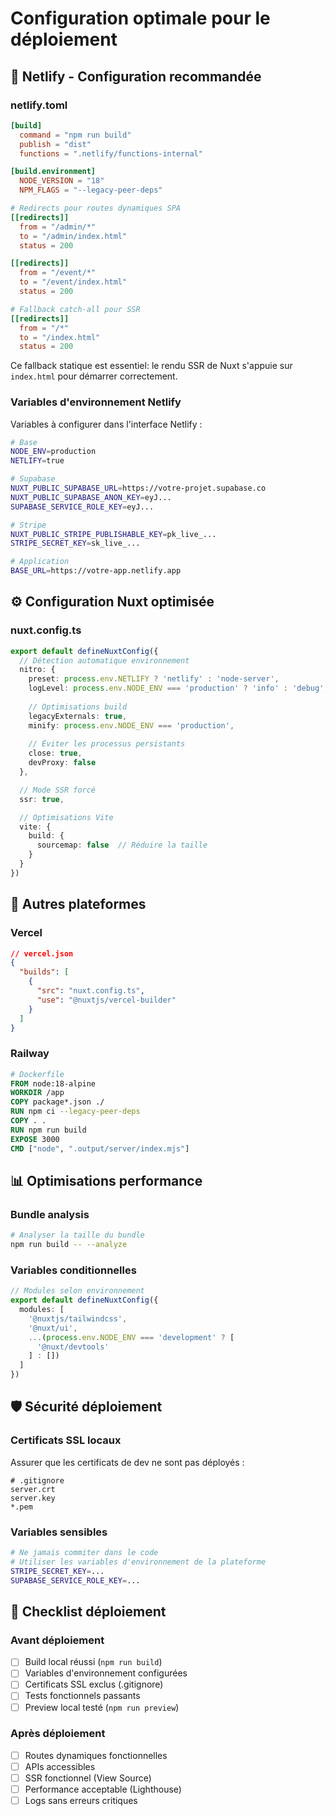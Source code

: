# Configuration optimale pour le déploiement

## 🚀 Netlify - Configuration recommandée

### netlify.toml

```toml
[build]
  command = "npm run build"
  publish = "dist"
  functions = ".netlify/functions-internal"

[build.environment]
  NODE_VERSION = "18"
  NPM_FLAGS = "--legacy-peer-deps"

# Redirects pour routes dynamiques SPA
[[redirects]]
  from = "/admin/*"
  to = "/admin/index.html"
  status = 200

[[redirects]]
  from = "/event/*"
  to = "/event/index.html"
  status = 200

# Fallback catch-all pour SSR
[[redirects]]
  from = "/*"
  to = "/index.html"
  status = 200
```

Ce fallback statique est essentiel: le rendu SSR de Nuxt s'appuie sur
`index.html` pour démarrer correctement.

### Variables d'environnement Netlify

Variables à configurer dans l'interface Netlify :

```bash
# Base
NODE_ENV=production
NETLIFY=true

# Supabase
NUXT_PUBLIC_SUPABASE_URL=https://votre-projet.supabase.co
NUXT_PUBLIC_SUPABASE_ANON_KEY=eyJ...
SUPABASE_SERVICE_ROLE_KEY=eyJ...

# Stripe
NUXT_PUBLIC_STRIPE_PUBLISHABLE_KEY=pk_live_...
STRIPE_SECRET_KEY=sk_live_...

# Application
BASE_URL=https://votre-app.netlify.app
```

## ⚙️ Configuration Nuxt optimisée

### nuxt.config.ts

```typescript
export default defineNuxtConfig({
  // Détection automatique environnement
  nitro: {
    preset: process.env.NETLIFY ? 'netlify' : 'node-server',
    logLevel: process.env.NODE_ENV === 'production' ? 'info' : 'debug',
    
    // Optimisations build
    legacyExternals: true,
    minify: process.env.NODE_ENV === 'production',
    
    // Éviter les processus persistants
    close: true,
    devProxy: false
  },

  // Mode SSR forcé
  ssr: true,

  // Optimisations Vite
  vite: {
    build: {
      sourcemap: false  // Réduire la taille
    }
  }
})
```

## 🔄 Autres plateformes

### Vercel

```json
// vercel.json
{
  "builds": [
    {
      "src": "nuxt.config.ts",
      "use": "@nuxtjs/vercel-builder"
    }
  ]
}
```

### Railway

```dockerfile
# Dockerfile
FROM node:18-alpine
WORKDIR /app
COPY package*.json ./
RUN npm ci --legacy-peer-deps
COPY . .
RUN npm run build
EXPOSE 3000
CMD ["node", ".output/server/index.mjs"]
```

## 📊 Optimisations performance

### Bundle analysis

```bash
# Analyser la taille du bundle
npm run build -- --analyze
```

### Variables conditionnelles

```typescript
// Modules selon environnement
export default defineNuxtConfig({
  modules: [
    '@nuxtjs/tailwindcss',
    '@nuxt/ui',
    ...(process.env.NODE_ENV === 'development' ? [
      '@nuxt/devtools'
    ] : [])
  ]
})
```

## 🛡️ Sécurité déploiement

### Certificats SSL locaux

Assurer que les certificats de dev ne sont pas déployés :

```gitignore
# .gitignore
server.crt
server.key
*.pem
```

### Variables sensibles

```bash
# Ne jamais commiter dans le code
# Utiliser les variables d'environnement de la plateforme
STRIPE_SECRET_KEY=...
SUPABASE_SERVICE_ROLE_KEY=...
```

## 📝 Checklist déploiement

### Avant déploiement

- [ ] Build local réussi (`npm run build`)
- [ ] Variables d'environnement configurées
- [ ] Certificats SSL exclus (.gitignore)
- [ ] Tests fonctionnels passants
- [ ] Preview local testé (`npm run preview`)

### Après déploiement

- [ ] Routes dynamiques fonctionnelles
- [ ] APIs accessibles
- [ ] SSR fonctionnel (View Source)
- [ ] Performance acceptable (Lighthouse)
- [ ] Logs sans erreurs critiques
